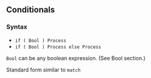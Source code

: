 ## Conditionals

### Syntax
- `if ( Bool ) Process`
- `if ( Bool ) Process else Process`

`Bool` can be any boolean expression. (See Bool section.)

Standard form similar to `match`
